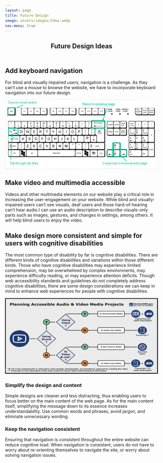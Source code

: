 ```yaml
---
layout: page
title: Future Design
image: assets/images/Idea.webp
nav-menu: true
---
```


<!-- Main -->
<div id="main" class="alt">

<!-- One -->
<section id="one">
	<div class="inner">
		<header class="major">
			<h1>Future Design Ideas</h1>
		</header>

<!-- Content -->	
<div class="row">
	<div class="6u 12u$(small)">
		<h2 id="content">Add keyboard navigation</h2>
		<p>For blind and visually impaired users, navigation is a challenge. As they can’t use a mouse to browse the website, we have to incorporate keyboard navigation into our future design.</p>
	</div>
	<div class="6u$ 12u$(small)">
		<img src="assets/images/Screen_Shot_2022-05-18_at_9.39.08_AM.PNG">
	</div>
</div>

<h2 id="content">Make video and multimedia accessible</h2>
<p>Videos and other multimedia elements on our website play a critical role in increasing the user-engagement on your website. While blind and visually-impaired users can’t see visuals, deaf users and those hard-of-hearing can’t hear audio.I can use an audio description to describe visuals-only parts such as images, gestures, and changes in settings, among others. It will help blind users to enjoy the video.</p>
		
<div class="row">
	<div class="6u 12u$(small)">
		<h2 id="content">Make design more consistent and simple for users with cognitive disabilities</h2>
		<p>The most common type of disability by far is cognitive disabilities. There are different kinds of cognitive disabilities and variations within those different kinds. Those who have cognitive disabilities may experience limited comprehension, may be overwhelmed by complex environments, may experience difficulty reading, or may experience attention deficits. Though web accessibility standards and guidelines do not completely address cognitive disabilities, there are some design considerations we can keep in mind to enhance web experiences for people with cognitive disabilities.</p>
	</div>
	<div class="6u$ 12u$(small)">
		<img src="assets/images/Screen Shot 2022-05-18 at 2.50.44 PM.png">
	</div>
</div>
		
<div class="row">
	<div class="6u 12u$(small)">
		<h3>Simplify the design and content</h3>
		<p>Simple designs are cleaner and less distracting, thus enabling users to focus better on the main content of the web page. As for the main content itself, simplifying the message down to its essence increases understandability. Use common words and phrases, avoid jargon, and eliminate unnecessary wording.</p>
	</div>
	<div class="6u$ 12u$(small)">
		<h3>Keep the navigation consistent</h3>
		<p>Ensuring that navigation is consistent throughout the entire website can reduce cognitive load. When navigation is consistent, users do not have to worry about re-orienting themselves to navigate the site, or worry about solving navigation issues.</p>
	</div>
</div>

		
</div>
</section>


</div>
